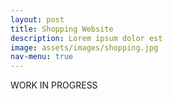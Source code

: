 ```yaml
---
layout: post
title: Shopping Website
description: Lorem ipsum dolor est
image: assets/images/shopping.jpg
nav-menu: true
---
```


WORK IN PROGRESS
